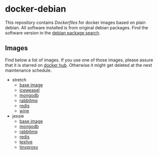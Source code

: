 docker-debian
=============

This repository contains _Dockerfiles_ for docker images based on plain debian.
All software installed is from original debian packages.
Find the software version in the
[debian package search](https://www.debian.org/distrib/packages#search_packages).

Images
------

Find below a list of images. If you use one of those images, please assure
that it is starred on [docker hub](https://hub.docker.com/u/pl31/).
Otherwise it might get deleted at the next maintenance schedule.

- stretch
  - [base image](stretch/debian)
  - [iceweasel](stretch/debian-iceweasel)
  - [mongodb](stretch/debian-mongodb)
  - [rabbitmq](stretch/debian-rabbitmq)
  - [redis](stretch/debian-redis)
  - [wine](stretch/debian-wine)
- jessie
  - [base image](jessie/debian)
  - [mongodb](jessie/debian-mongodb)
  - [rabbitmq](jessie/debian-rabbitmq)
  - [redis](jessie/debian-redis)
  - [texlive](jessie/debian-texlive)
  - [tinyproxy](jessie/debian-tinyproxy)
